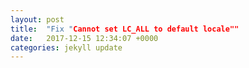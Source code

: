 ```yaml
---
layout: post
title:  "Fix "Cannot set LC_ALL to default locale""
date:   2017-12-15 12:34:07 +0000
categories: jekyll update
---
```

